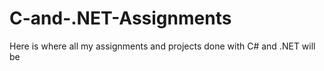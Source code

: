 # C-and-.NET-Assignments
Here is where all my assignments and projects done with C# and .NET will be 
